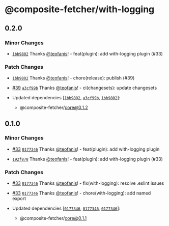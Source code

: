 # @composite-fetcher/with-logging

## 0.2.0

### Minor Changes

- [`1bb9802`](https://github.com/teofanis/composite-fetcher/commit/1bb98027d8df61430a58eb2a0ace21f713dbd0bc) Thanks [@teofanis](https://github.com/teofanis)! - feat(plugin): add with-logging plugin (#33)

### Patch Changes

- [`1bb9802`](https://github.com/teofanis/composite-fetcher/commit/1bb98027d8df61430a58eb2a0ace21f713dbd0bc) Thanks [@teofanis](https://github.com/teofanis)! - chore(release): publish (#39)

- [#39](https://github.com/teofanis/composite-fetcher/pull/39) [`a3cf99b`](https://github.com/teofanis/composite-fetcher/commit/a3cf99b1bcdb11420aecc452089c34229f771f29) Thanks [@teofanis](https://github.com/teofanis)! - ci(changesets): update changesets

- Updated dependencies [[`1bb9802`](https://github.com/teofanis/composite-fetcher/commit/1bb98027d8df61430a58eb2a0ace21f713dbd0bc), [`a3cf99b`](https://github.com/teofanis/composite-fetcher/commit/a3cf99b1bcdb11420aecc452089c34229f771f29), [`1bb9802`](https://github.com/teofanis/composite-fetcher/commit/1bb98027d8df61430a58eb2a0ace21f713dbd0bc)]:
  - @composite-fetcher/core@0.1.2

## 0.1.0

### Minor Changes

- [#33](https://github.com/teofanis/composite-fetcher/pull/33) [`0177346`](https://github.com/teofanis/composite-fetcher/commit/0177346ea9fe6ffba187335b52abd78544380463) Thanks [@teofanis](https://github.com/teofanis)! - feat(plugin): add with-logging plugin

- [`192f878`](https://github.com/teofanis/composite-fetcher/commit/192f8783a71d60f4759959196b6e47721624c67b) Thanks [@teofanis](https://github.com/teofanis)! - feat(plugin): add with-logging plugin (#33)

### Patch Changes

- [#33](https://github.com/teofanis/composite-fetcher/pull/33) [`0177346`](https://github.com/teofanis/composite-fetcher/commit/0177346ea9fe6ffba187335b52abd78544380463) Thanks [@teofanis](https://github.com/teofanis)! - fix(with-logging): resolve .eslint issues

- [#33](https://github.com/teofanis/composite-fetcher/pull/33) [`0177346`](https://github.com/teofanis/composite-fetcher/commit/0177346ea9fe6ffba187335b52abd78544380463) Thanks [@teofanis](https://github.com/teofanis)! - chore(with-logging): add named export

- Updated dependencies [[`0177346`](https://github.com/teofanis/composite-fetcher/commit/0177346ea9fe6ffba187335b52abd78544380463), [`0177346`](https://github.com/teofanis/composite-fetcher/commit/0177346ea9fe6ffba187335b52abd78544380463), [`0177346`](https://github.com/teofanis/composite-fetcher/commit/0177346ea9fe6ffba187335b52abd78544380463)]:
  - @composite-fetcher/core@0.1.1
